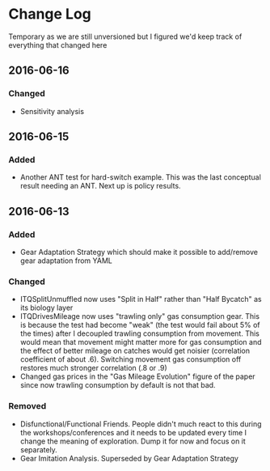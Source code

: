 # Change Log

Temporary as we are still unversioned but I figured we'd keep track of everything that changed here

## 2016-06-16

### Changed
- Sensitivity analysis 



## 2016-06-15

### Added
- Another ANT test for hard-switch example. This was the last conceptual result needing an ANT. Next up is policy results.


## 2016-06-13
### Added
- Gear Adaptation Strategy which should make it possible to add/remove gear adaptation from YAML

### Changed
- ITQSplitUnmuffled now uses "Split in Half" rather than "Half Bycatch" as its biology layer
- ITQDrivesMileage now uses "trawling only" gas consumption gear. This is because the
 test had become "weak" (the test would fail about 5% of the times) after I decoupled 
 trawling consumption from movement. This would mean that movement might matter more for gas consumption
  and the effect of better mileage on catches would get noisier (correlation coefficient of about .6). 
  Switching movement gas consumption off restores much stronger correlation (.8 or .9)
- Changed gas prices in the "Gas Mileage Evolution" figure of the paper since now trawling consumption
 by default is not that bad.

### Removed
- Disfunctional/Functional Friends. People didn't much react to this 
during the workshops/conferences and it needs to be updated every time I change the meaning of exploration. 
Dump it for now and focus on it separately. 
- Gear Imitation Analysis. Superseded by Gear Adaptation Strategy
